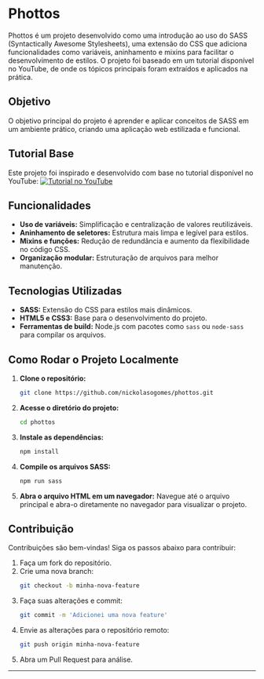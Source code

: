 # Phottos

Phottos é um projeto desenvolvido como uma introdução ao uso do SASS (Syntactically Awesome Stylesheets), uma extensão do CSS que adiciona funcionalidades como variáveis, aninhamento e mixins para facilitar o desenvolvimento de estilos. O projeto foi baseado em um tutorial disponível no YouTube, de onde os tópicos principais foram extraídos e aplicados na prática.

## Objetivo

O objetivo principal do projeto é aprender e aplicar conceitos de SASS em um ambiente prático, criando uma aplicação web estilizada e funcional.

## Tutorial Base

Este projeto foi inspirado e desenvolvido com base no tutorial disponível no YouTube:
[![Tutorial no YouTube](https://img.youtube.com/vi/Wo5t3uUV8n4/0.jpg)](https://youtu.be/Wo5t3uUV8n4?t=3207)

## Funcionalidades

- **Uso de variáveis:** Simplificação e centralização de valores reutilizáveis.
- **Aninhamento de seletores:** Estrutura mais limpa e legível para estilos.
- **Mixins e funções:** Redução de redundância e aumento da flexibilidade no código CSS.
- **Organização modular:** Estruturação de arquivos para melhor manutenção.

## Tecnologias Utilizadas

- **SASS:** Extensão do CSS para estilos mais dinâmicos.
- **HTML5 e CSS3:** Base para o desenvolvimento do projeto.
- **Ferramentas de build:** Node.js com pacotes como `sass` ou `node-sass` para compilar os arquivos.

## Como Rodar o Projeto Localmente

1. **Clone o repositório:**
   ```bash
   git clone https://github.com/nickolasogomes/phottos.git
   ```

2. **Acesse o diretório do projeto:**
   ```bash
   cd phottos
   ```

3. **Instale as dependências:**
   ```bash
   npm install
   ```

4. **Compile os arquivos SASS:**
   ```bash
   npm run sass
   ```

5. **Abra o arquivo HTML em um navegador:**
   Navegue até o arquivo principal e abra-o diretamente no navegador para visualizar o projeto.

## Contribuição

Contribuições são bem-vindas! Siga os passos abaixo para contribuir:

1. Faça um fork do repositório.
2. Crie uma nova branch:
   ```bash
   git checkout -b minha-nova-feature
   ```
3. Faça suas alterações e commit:
   ```bash
   git commit -m 'Adicionei uma nova feature'
   ```
4. Envie as alterações para o repositório remoto:
   ```bash
   git push origin minha-nova-feature
   ```
5. Abra um Pull Request para análise.

---
